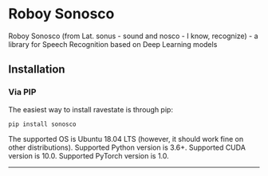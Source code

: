 # Roboy Sonosco
Roboy Sonosco (from Lat. sonus - sound and nosco - I know, recognize) - a library for Speech Recognition based on Deep Learning models

## Installation
### Via PIP

The easiest way to install ravestate is through pip:

``
pip install sonosco 
``


The supported OS is Ubuntu 18.04 LTS (however, it should work fine on other distributions).
Supported Python version is 3.6+.
Supported CUDA version is 10.0.
Supported PyTorch version is 1.0.

---
